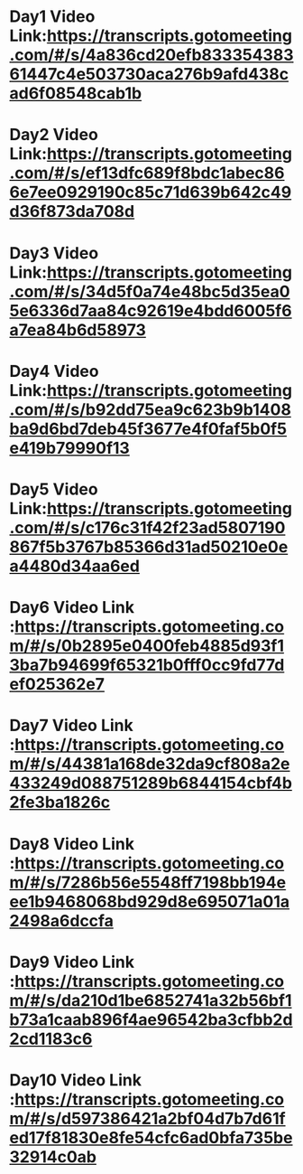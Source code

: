 # Day1 Video Link:https://transcripts.gotomeeting.com/#/s/4a836cd20efb83335438361447c4e503730aca276b9afd438cad6f08548cab1b

# Day2 Video Link:https://transcripts.gotomeeting.com/#/s/ef13dfc689f8bdc1abec866e7ee0929190c85c71d639b642c49d36f873da708d

# Day3 Video Link:https://transcripts.gotomeeting.com/#/s/34d5f0a74e48bc5d35ea05e6336d7aa84c92619e4bdd6005f6a7ea84b6d58973

# Day4 Video Link:https://transcripts.gotomeeting.com/#/s/b92dd75ea9c623b9b1408ba9d6bd7deb45f3677e4f0faf5b0f5e419b79990f13

# Day5 Video Link:https://transcripts.gotomeeting.com/#/s/c176c31f42f23ad5807190867f5b3767b85366d31ad50210e0ea4480d34aa6ed

# Day6 Video Link :https://transcripts.gotomeeting.com/#/s/0b2895e0400feb4885d93f13ba7b94699f65321b0fff0cc9fd77def025362e7
# Day7 Video Link :https://transcripts.gotomeeting.com/#/s/44381a168de32da9cf808a2e433249d088751289b6844154cbf4b2fe3ba1826c
# Day8 Video Link :https://transcripts.gotomeeting.com/#/s/7286b56e5548ff7198bb194eee1b9468068bd929d8e695071a01a2498a6dccfa
# Day9 Video Link :https://transcripts.gotomeeting.com/#/s/da210d1be6852741a32b56bf1b73a1caab896f4ae96542ba3cfbb2d2cd1183c6
# Day10 Video Link :https://transcripts.gotomeeting.com/#/s/d597386421a2bf04d7b7d61fed17f81830e8fe54cfc6ad0bfa735be32914c0ab
